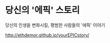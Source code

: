 당신의 '에픽' 스토리
=============

당신의 인생을 변화시킬, 평범한 사람들의 '에픽' 이야기

http://ethdemor.github.io/yourEPICstory/
